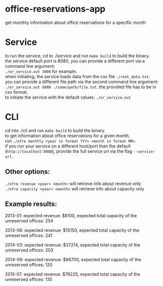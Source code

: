 # office-reservations-app
get monthly information about office reservations for a specific month

# Service
to run the service, cd to ./service and run `make build` to build the binary.  
the service default port is 8080, you can provide a different port via a command line argument:  
`./or_service.out 3000` for example.  
when initiating, the service loads data from the csv file `./rent_data.txt`. you can provide a different file path via the second command line argument: `./or_service.out 8080 ./some/path/file.txt`. the provided file has to be in csv format.  
to initiate the service with the default values: `./or_service.out`

# CLI
cd into ./cli and run `make build` to build the binary.  
to get information about office reservations for a given month,  
run `./ofre monthly <year in format YYY> <month in format MM>`.  
if you run your service on a different host/port than the default (`http://localhost:8080`), provide the full service url via the flag `--service-url`.

## Other options:
`./ofre revenue <year> <month>` will retrieve info about revenue only  
`./ofre capacity <year> <month>` will retrieve info about capacity only

## Example results:

2013-01: expected revenue: $8100, expected total capacity of the unreserved offices: 254  
  
2013-06: expected revenue: $15150, expected total capacity of the unreserved offices: 241  
  
2014-03: expected revenue: $37214, expected total capacity of the unreserved offices: 203  
  
2014-09: expected revenue: $86700, expected total capacity of the unreserved offices: 120  
  
2015-07: expected revenue: $76225, expected total capacity of the unreserved offices: 135  

